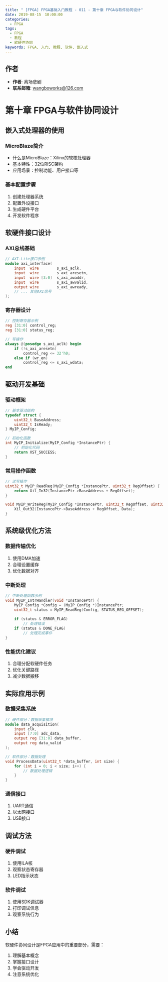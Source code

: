 ```yaml
---
title: " [FPGA] FPGA基础入门教程 - 011 - 第十章 FPGA与软件协同设计"
date: 2019-08-15　10:00:00
categories:
  - FPGA
tags:
  - FPGA
  - 教程
  - 软硬件协同
keywords: FPGA, 入门, 教程, 软件, 嵌入式
---
```


## 作者
- **作者**: 离场悲剧
- **联系邮箱**: <a href="mailto:wangboworks@126.com">wangboworks@126.com</a>

# 第十章 FPGA与软件协同设计

## 嵌入式处理器的使用

### MicroBlaze简介
- 什么是MicroBlaze：Xilinx的软核处理器
- 基本特性：32位RISC架构
- 应用场景：控制功能、用户接口等

### 基本配置步骤
1. 创建处理器系统
2. 配置外设接口
3. 生成硬件平台
4. 开发软件程序

## 软硬件接口设计

### AXI总线基础
```verilog
// AXI-Lite接口示例
module axi_interface(
    input  wire        s_axi_aclk,
    input  wire        s_axi_aresetn,
    input  wire [3:0]  s_axi_awaddr,
    input  wire        s_axi_awvalid,
    output wire        s_axi_awready,
    // ... 其他AXI信号
);
```

### 寄存器设计
```verilog
// 控制寄存器示例
reg [31:0] control_reg;
reg [31:0] status_reg;

// 写操作
always @(posedge s_axi_aclk) begin
    if (!s_axi_aresetn)
        control_reg <= 32'h0;
    else if (wr_en)
        control_reg <= s_axi_wdata;
end
```

## 驱动开发基础

### 驱动框架
```c
// 基本驱动结构
typedef struct {
    uint32_t BaseAddress;
    uint32_t IsReady;
} MyIP_Config;

// 初始化函数
int MyIP_Initialize(MyIP_Config *InstancePtr) {
    // 初始化代码
    return XST_SUCCESS;
}
```

### 常用操作函数
```c
// 读写操作
uint32_t MyIP_ReadReg(MyIP_Config *InstancePtr, uint32_t RegOffset) {
    return Xil_In32(InstancePtr->BaseAddress + RegOffset);
}

void MyIP_WriteReg(MyIP_Config *InstancePtr, uint32_t RegOffset, uint32_t Data) {
    Xil_Out32(InstancePtr->BaseAddress + RegOffset, Data);
}
```

## 系统级优化方法

### 数据传输优化
1. 使用DMA加速
2. 合理设置缓存
3. 优化数据对齐

### 中断处理
```c
// 中断处理函数示例
void MyIP_IntrHandler(void *InstancePtr) {
    MyIP_Config *Config = (MyIP_Config *)InstancePtr;
    uint32_t status = MyIP_ReadReg(Config, STATUS_REG_OFFSET);
    
    if (status & ERROR_FLAG)
        // 处理错误
    if (status & DONE_FLAG)
        // 处理完成事件
}
```

### 性能优化建议
1. 合理分配软硬件任务
2. 优化关键路径
3. 减少数据搬移

## 实际应用示例

### 数据采集系统
```verilog
// 硬件部分：数据采集模块
module data_acquisition(
    input clk,
    input [7:0] adc_data,
    output reg [31:0] data_buffer,
    output reg data_valid
);
```

```c
// 软件部分：数据处理
void ProcessData(uint32_t *data_buffer, int size) {
    for (int i = 0; i < size; i++) {
        // 数据处理逻辑
    }
}
```

### 通信接口
1. UART通信
2. 以太网接口
3. USB接口

## 调试方法

### 硬件调试
1. 使用ILA核
2. 观察状态寄存器
3. LED指示状态

### 软件调试
1. 使用SDK调试器
2. 打印调试信息
3. 观察系统行为

## 小结
软硬件协同设计是FPGA应用中的重要部分，需要：
1. 理解基本概念
2. 掌握接口设计
3. 学会驱动开发
4. 注意系统优化
